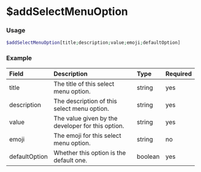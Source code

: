 # $addSelectMenuOption

### Usage

```php
$addSelectMenuOption[title;description;value;emoji;defaultOption]
```

### Example

| Field | Description | Type | Required |
| :--- | :--- | :--- | :--- |
| title | The title of this select menu option. | string | yes |
| description | The description of this select menu option. | string | yes |
| value | The value given by the developer for this option. | string | yes |
| emoji | The emoji for this select menu option. | string | no |
| defaultOption | Whether this option is the default one. | boolean | yes |

